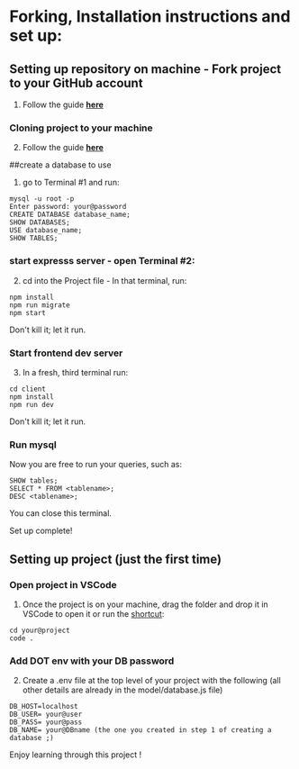 # Forking, Installation instructions and set up:


## Setting up repository on machine - Fork project to your GitHub account

1. Follow the guide [**here**](https://docs.github.com/en/pull-requests/collaborating-with-pull-requests/working-with-forks/fork-a-repo#forking-a-repository)

### Cloning project to your machine

2. Follow the guide [**here**](https://docs.github.com/en/pull-requests/collaborating-with-pull-requests/working-with-forks/fork-a-repo#cloning-your-forked-repository)


##create a database to use

1. go to Terminal #1 and run:

```
mysql -u root -p
Enter password: your@password
CREATE DATABASE database_name;
SHOW DATABASES;
USE database_name;
SHOW TABLES;
```

### start expresss server - open Terminal #2:

2. cd into the Project file - In that terminal, run:

```
npm install 
npm run migrate
npm start
```

Don't kill it; let it run.

### Start frontend dev server

3. In a fresh, third terminal run:

```
cd client
npm install
npm run dev
```

Don't kill it; let it run.

### Run mysql

Now you are free to run your queries, such as:

```
SHOW tables;
SELECT * FROM <tablename>;
DESC <tablename>;
```
You can close this terminal.


Set up complete!
 

## Setting up project (just the first time)

### Open project in VSCode

1. Once the project is on your machine, drag the folder and drop it in VSCode to open it or run the [shortcut](https://www.freecodecamp.org/news/how-to-open-visual-studio-code-from-your-terminal/):

```
cd your@project
code .
```

### Add DOT env with your DB password

2. Create a .env file at the top level of your project with the following (all other details are already in the model/database.js file)

```
DB_HOST=localhost
DB_USER= your@user
DB_PASS= your@pass
DB_NAME= your@DBname (the one you created in step 1 of creating a database ;)
```

Enjoy learning through this project !
